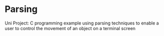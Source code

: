 # Parsing
Uni Project: C programming example using parsing techniques to enable a user to control the movement of an object on a terminal screen
